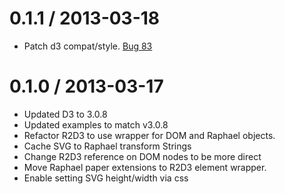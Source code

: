 0.1.1 / 2013-03-18
==================

  * Patch d3 compat/style. [Bug 83](https://github.com/mhemesath/r2d3/issues/83)

0.1.0 / 2013-03-17
==================

  * Updated D3 to 3.0.8
  * Updated examples to match v3.0.8
  * Refactor R2D3 to use wrapper for DOM and Raphael objects.
  * Cache SVG to Raphael transform Strings
  * Change R2D3 reference on DOM nodes to be more direct
  * Move Raphael paper extensions to R2D3 element wrapper.
  * Enable setting SVG height/width via css